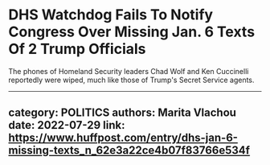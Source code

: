 # DHS Watchdog Fails To Notify Congress Over Missing Jan. 6 Texts Of 2 Trump Officials

The phones of Homeland Security leaders Chad Wolf and Ken Cuccinelli reportedly were wiped, much like those of Trump's Secret Service agents.

---
category: POLITICS
authors: Marita Vlachou
date: 2022-07-29
link: https://www.huffpost.com/entry/dhs-jan-6-missing-texts_n_62e3a22ce4b07f83766e534f
---
